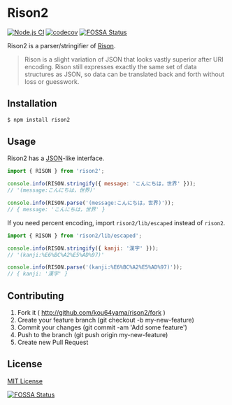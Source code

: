 # Rison2

[![Node.js CI](https://github.com/kou64yama/rison2/workflows/Node.js%20CI/badge.svg?branch=main&event=push)](https://github.com/kou64yama/rison2/actions?query=workflow:%22Node.js+CI%22+branch:main+event:push)
[![codecov](https://codecov.io/gh/kou64yama/rison2/branch/main/graph/badge.svg?token=0JNGZN3XYR)](https://codecov.io/gh/kou64yama/rison2)
[![FOSSA Status](https://app.fossa.com/api/projects/custom%2B21095%2Fgithub.com%2Fkou64yama%2Frison2.svg?type=shield)](https://app.fossa.com/projects/custom%2B21095%2Fgithub.com%2Fkou64yama%2Frison2?ref=badge_shield)

Rison2 is a parser/stringifier of
[Rison](https://github.com/Nanonid/rison).

> Rison is a slight variation of JSON that looks vastly superior after
> URI encoding. Rison still expresses exactly the same set of data
> structures as JSON, so data can be translated back and forth without
> loss or guesswork.

## Installation

```bash
$ npm install rison2
```

## Usage

Rison2 has a
[JSON](https://developer.mozilla.org/en-US/docs/Web/JavaScript/Reference/Global_Objects/JSON)-like
interface.

```js
import { RISON } from 'rison2';

console.info(RISON.stringify({ message: 'こんにちは，世界' }));
// '(message:こんにちは，世界)'

console.info(RISON.parse('(message:こんにちは，世界)'));
// { message: 'こんにちは，世界' }
```

If you need percent encoding, import `rison2/lib/escaped` instead of
`rison2`.

```js
import { RISON } from 'rison2/lib/escaped';

console.info(RISON.stringify({ kanji: '漢字' }));
// '(kanji:%E6%BC%A2%E5%AD%97)'

console.info(RISON.parse('(kanji:%E6%BC%A2%E5%AD%97)'));
// { kanji: '漢字' }
```

## Contributing

1. Fork it ( http://github.com/kou64yama/rison2/fork )
2. Create your feature branch (git checkout -b my-new-feature)
3. Commit your changes (git commit -am 'Add some feature')
4. Push to the branch (git push origin my-new-feature)
5. Create new Pull Request

## License

[MIT License](https://github.com/kou64yama/rison2/blob/main/LICENSE)

[![FOSSA Status](https://app.fossa.com/api/projects/custom%2B21095%2Fgithub.com%2Fkou64yama%2Frison2.svg?type=large)](https://app.fossa.com/projects/custom%2B21095%2Fgithub.com%2Fkou64yama%2Frison2?ref=badge_large)
